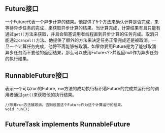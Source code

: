 ## Future接口
一个Future代表一个异步计算的结果。他提供了5个方法来确认计算是否完成，来等待异步任务的完成，来获取异步计算的结果。当计算完成，计算结果有且只能有通过`get()`方法来获取，并且会阻塞调用者线程直到异步计算的任务完成。取消只能通过`cancel()`方法。他提供了额外的方法来决定任务正常完成还是被取消。一旦一个计算任务完成，他将不再能够被取消。如果你要用Future是为了能够取消异步任务而不要他的返回结果，那么可以使用Future<?>并返回null作为异步任务的执行结果。

## RunnableFuture接口
表示一个可以run的Future, `run`方法的成功执行标识着Future的完成并运行他的调用者通过`get()`来获取他的执行结果。
```
//除非run方法被取消，否则设置这个Future作为这个计算运行的结果。
void run();
```

## FutureTask<V> implements RunnableFuture<V>

